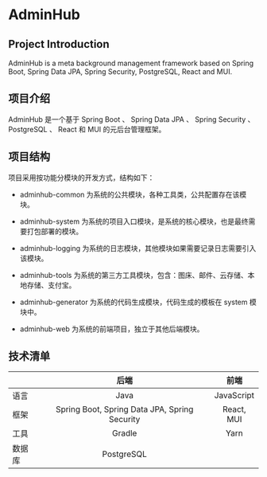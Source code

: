 # AdminHub

## Project Introduction

AdminHub is a meta background management framework based on Spring Boot, Spring Data JPA, Spring Security, PostgreSQL, React and MUI.

## 项目介绍

AdminHub 是一个基于 Spring Boot 、 Spring Data JPA 、 Spring Security 、 PostgreSQL 、 React 和 MUI 的元后台管理框架。

## 项目结构

项目采用按功能分模块的开发方式，结构如下：

- adminhub-common 为系统的公共模块，各种工具类，公共配置存在该模块。

- adminhub-system 为系统的项目入口模块，是系统的核心模块，也是最终需要打包部署的模块。

- adminhub-logging 为系统的日志模块，其他模块如果需要记录日志需要引入该模块。

- adminhub-tools 为系统的第三方工具模块，包含：图床、邮件、云存储、本地存储、支付宝。

- adminhub-generator 为系统的代码生成模块，代码生成的模板在 system 模块中。

- adminhub-web 为系统的前端项目，独立于其他后端模块。

## 技术清单

| | 后端 | 前端 |
| :-----| :----: | :----: |
| 语言 | Java | JavaScript |
| 框架 | Spring Boot, Spring Data JPA, Spring Security | React, MUI |
| 工具 | Gradle | Yarn |
| 数据库 | PostgreSQL | |

